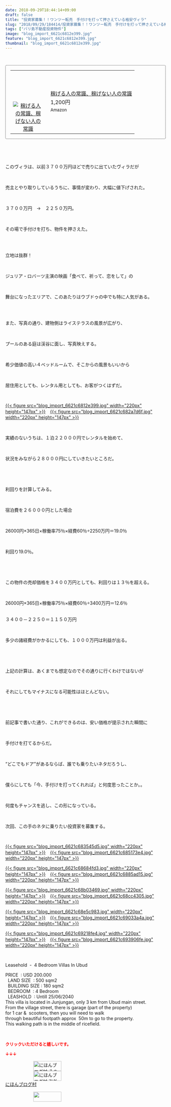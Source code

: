 ```yaml
---
date: 2018-09-29T18:44:14+09:00
draft: false
title: "投資家募集！！ワンツー転売　手付けを打って押さえている格安ヴィラ"
slug: "2018/09/29/184414/投資家募集！！ワンツー転売　手付けを打って押さえている格安ヴィラ"
tags: ["バリ島不動産投資物件"]
image: "blog_import_6621c6812e399.jpg"
feature: "blog_import_6621c6812e399.jpg"
thumbnail: "blog_import_6621c6812e399.jpg"
---
```

<p> </p><div contenteditable="false" style="padding: 15px; border-radius: 4px; border: 1px dotted currentColor; border-image: none;"><table border="0" cellpadding="0" cellspacing="0" style="margin: 0px; table-layout: fixed;" width="100%">	<tbody width="100%">		<tr>			<td aligin="center" style="vertical-align: middle;" width="95"><span style="text-align: center; display: block;"><a alt0="AmebaAffiliate" alt1="稼げる人の常識、稼げない人の常識" alt2="Amazon" alt3="https://images-fe.ssl-images-amazon.com/images/I/51Ft8zEBpkL._SL160_.jpg" alt4="1" href="4802110227?SubscriptionId=AKIAJLD6FH2TADXIQKDQ&amp;tag=amebablog-a2371184-22&amp;linkCode=xm2&amp;camp=2025&amp;creative=165953&amp;creativeASIN=4802110227" target="_blank"><img alt="稼げる人の常識、稼げない人の常識" border="0" data-img="affiliate" src="data:image/svg+xml;charset=utf-8,%3Csvg%20xmlns%3D%22http%3A%2F%2Fwww.w3.org%2F2000%2Fsvg%22%20title%3D%22Placeholder%20for%20Images%22%20role%3D%22presentation%22%20viewBox%3D%220%200%201%201%22%20%2F%3E" style="margin: 0px; vertical-align: middle; max-width: 95px;" data-src="https://images-fe.ssl-images-amazon.com/images/I/51Ft8zEBpkL._SL160_.jpg"/><noscript><img alt="稼げる人の常識、稼げない人の常識" border="0" data-img="affiliate" src="https://images-fe.ssl-images-amazon.com/images/I/51Ft8zEBpkL._SL160_.jpg" style="margin: 0px; vertical-align: middle; max-width: 95px;"></noscript></a></span></td>			<td style="line-height: 1.5; padding-left: 15px; vertical-align: middle;"><a alt0="AmebaAffiliate" alt1="稼げる人の常識、稼げない人の常識" alt2="Amazon" alt3="https://images-fe.ssl-images-amazon.com/images/I/51Ft8zEBpkL._SL160_.jpg" alt4="1" href="4802110227?SubscriptionId=AKIAJLD6FH2TADXIQKDQ&amp;tag=amebablog-a2371184-22&amp;linkCode=xm2&amp;camp=2025&amp;creative=165953&amp;creativeASIN=4802110227" target="_blank">稼げる人の常識、稼げない人の常識</a>			<div style="padding: 3px 0px;">1,200円</div>			<div style="font-size: 0.83em;">Amazon</div></td>		</tr>	</tbody></table></div><p> </p><p> </p><p>このヴィラは、以前３７００万円ほどで売りに出ていたヴィラだが</p><p> </p><p>売主とやり取りしているうちに、事情が変わり、大幅に値下げされた。</p><p> </p><p>３７００万円　→　２２５０万円。</p><p> </p><p>その場で手付けを打ち、物件を押さえた。</p><p> </p><p><br/>立地は抜群！</p><p> </p><p>ジュリア・ロバーツ主演の映画「食べて、祈って、恋をして」の</p><p> </p><p>舞台になったエリアで、このあたりはウブドゥの中でも特に人気がある。</p><p> </p><p><br/>また、写真の通り、建物側はライステラスの風景が広がり、</p><p> </p><p>プールのある庭は渓谷に面し、写真映えする。</p><p> </p><p>希少価値の高い４ベッドルームで、そこからの風景もいいから</p><p> </p><p>居住用としても、レンタル用としても、お客がつくはずだ。</p><p> </p><p><a href="blog_import_6621c6812e399.jpg">{{< figure src="blog_import_6621c6812e399.jpg" width="220px" height="147px" >}}</a>　<a href="blog_import_6621c682a7d6f.jpg">{{< figure src="blog_import_6621c682a7d6f.jpg" width="220px" height="147px" >}}</a></p><p> </p><p>実績のないうちは、１泊２２０００円でレンタルを始めて、</p><p> </p><p>状況をみながら２８０００円にしていきたいところだ。</p><p> </p><p> </p><p>利回りを計算してみる。</p><p> </p><p>宿泊費を２６０００円とした場合</p><p> </p><p>26000円×365日×稼働率75％×経費60％÷2250万円＝19.0％</p><p> </p><p>利回り19.0％。</p><p> </p><p> </p><p>この物件の売却価格を３４００万円としても、利回りは１３％を超える。</p><p> </p><p>26000円×365日×稼働率75％×経費60％÷3400万円＝12.6％</p><p><br/>３４００－２２５０＝１１５０万円</p><p> </p><p>多少の諸経費がかかるにしても、１０００万円は利益が出る。</p><p> </p><p> </p><p>上記の計算は、あくまでも想定なのでその通りに行くわけではないが</p><p> </p><p>それにしてもマイナスになる可能性はほとんどない。</p><p> </p><p> </p><p>前記事で書いた通り、これができるのは、安い価格が提示された瞬間に</p><p> </p><p>手付けを打てるからだ。</p><p> </p><p>“どこでもドア”があるならば、誰でも乗りたいネタだろうし、</p><p> </p><p>僕らにしても「今、手付けを打ってくれれば」と何度思ったことか。。</p><p> </p><p>何度もチャンスを逃し、この形になっている。</p><p> </p><p>次回、この手のネタに乗りたい投資家を募集する。</p><p> </p><p><a href="blog_import_6621c683545d5.jpg">{{< figure src="blog_import_6621c683545d5.jpg" width="220px" height="147px" >}}</a>　<a href="blog_import_6621c685173e4.jpg">{{< figure src="blog_import_6621c685173e4.jpg" width="220px" height="147px" >}}</a></p><p><a href="blog_import_6621c68684fd3.jpg">{{< figure src="blog_import_6621c68684fd3.jpg" width="220px" height="147px" >}}</a>　<a href="blog_import_6621c6885ad15.jpg">{{< figure src="blog_import_6621c6885ad15.jpg" width="220px" height="147px" >}}</a></p><p><a href="blog_import_6621c68b03469.jpg">{{< figure src="blog_import_6621c68b03469.jpg" width="220px" height="147px" >}}</a>　<a href="blog_import_6621c68cc4305.jpg">{{< figure src="blog_import_6621c68cc4305.jpg" width="220px" height="147px" >}}</a></p><p><a href="blog_import_6621c68e5c983.jpg">{{< figure src="blog_import_6621c68e5c983.jpg" width="220px" height="147px" >}}</a>　<a href="blog_import_6621c69033a4a.jpg">{{< figure src="blog_import_6621c69033a4a.jpg" width="220px" height="147px" >}}</a></p><p><a href="blog_import_6621c69218fe4.jpg">{{< figure src="blog_import_6621c69218fe4.jpg" width="220px" height="147px" >}}</a>　<a href="blog_import_6621c693906fe.jpg">{{< figure src="blog_import_6621c693906fe.jpg" width="220px" height="147px" >}}</a></p><p> </p><p>Leasehold  -  4 Bedroom Villas In Ubud</p><p>PRICE  : USD 200.000<br/>  LAND SIZE  : 500 sqm2<br/>  BUILDING SIZE : 180 sqm2<br/>  BEDROOM  : 4 Bedroom<br/>  LEASHOLD  : Untill 25/06/2040<br/>This villa is located in Junjungan, only 3 km from Ubud main street.<br/>From the village street, there is garage (part of the property)<br/>for 1 car &amp;  scooters, then you will need to walk<br/>through beautiful footpath approx  50m to go to the property.<br/>This walking path is in the middle of ricefield.  </p><p> </p><p><font color="#ff0000" size="2"><strong>クリックいただけると嬉しいです。</strong></font></p><p><font color="#ff0000" size="2"><strong>↓↓↓</strong></font></p><p><a href="ranking.html?p_cid=01260127" id="&amp;blogmura_banner" target="_blank"><img alt="にほんブログ村 その他生活ブログ 不動産投資へ" border="0" height="31" src="data:image/svg+xml;charset=utf-8,%3Csvg%20xmlns%3D%22http%3A%2F%2Fwww.w3.org%2F2000%2Fsvg%22%20title%3D%22Placeholder%20for%20Images%22%20role%3D%22presentation%22%20viewBox%3D%220%200%2088%2031%22%20%2F%3E" width="88" data-src="https://img-proxy.blog-video.jp/images?url=http%3A%2F%2Flife.blogmura.com%2Fhudousantoushi%2Fimg%2Fhudousantoushi88_31.gif" style="aspect-ratio: auto 88 / 31;"/><noscript><img alt="にほんブログ村 その他生活ブログ 不動産投資へ" border="0" height="31" src="https://img-proxy.blog-video.jp/images?url=http%3A%2F%2Flife.blogmura.com%2Fhudousantoushi%2Fimg%2Fhudousantoushi88_31.gif" width="88"></noscript></a><br/><a href="ranking.html?p_cid=01260127" target="_blank"><img alt="にほんブログ村 海外生活ブログ バリ島情報へ" border="0" height="31" src="data:image/svg+xml;charset=utf-8,%3Csvg%20xmlns%3D%22http%3A%2F%2Fwww.w3.org%2F2000%2Fsvg%22%20title%3D%22Placeholder%20for%20Images%22%20role%3D%22presentation%22%20viewBox%3D%220%200%2088%2031%22%20%2F%3E" width="88" data-src="https://img-proxy.blog-video.jp/images?url=http%3A%2F%2Foverseas.blogmura.com%2Fbali%2Fimg%2Fbali88_31.gif" style="aspect-ratio: auto 88 / 31;"/><noscript><img alt="にほんブログ村 海外生活ブログ バリ島情報へ" border="0" height="31" src="https://img-proxy.blog-video.jp/images?url=http%3A%2F%2Foverseas.blogmura.com%2Fbali%2Fimg%2Fbali88_31.gif" width="88"></noscript></a><br/><a href="ranking.html?p_cid=01260127" target="_blank">にほんブログ村</a></p><p><a href="link.php?1804582" title="人気ブログランキングへ"><img border="0" height="31" src="data:image/svg+xml;charset=utf-8,%3Csvg%20xmlns%3D%22http%3A%2F%2Fwww.w3.org%2F2000%2Fsvg%22%20title%3D%22Placeholder%20for%20Images%22%20role%3D%22presentation%22%20viewBox%3D%220%200%2088%2031%22%20%2F%3E" width="88" data-src="https://blog.with2.net/img/banner/banner_22.gif" style="aspect-ratio: auto 88 / 31;"/><noscript><img border="0" height="31" src="https://blog.with2.net/img/banner/banner_22.gif" width="88"></noscript></a></p><p> </p>

